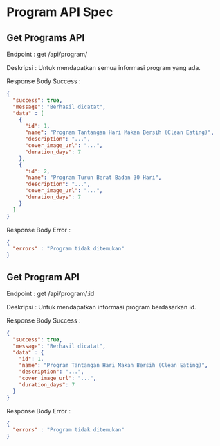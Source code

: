 # Program API Spec

## Get Programs API

Endpoint : get /api/program/

Deskripsi : Untuk mendapatkan semua informasi program yang ada.

Response Body Success :

```json
{
  "success": true,
  "message": "Berhasil dicatat",
  "data" : [
    { 
      "id": 1, 
      "name": "Program Tantangan Hari Makan Bersih (Clean Eating)", 
      "description": "...", 
      "cover_image_url": "...",
      "duration_days": 7
    },
    { 
      "id": 2, 
      "name": "Program Turun Berat Badan 30 Hari", 
      "description": "...", 
      "cover_image_url": "...",
      "duration_days": 7
    }
  ]
}
```

Response Body Error :

```json
{
  "errors" : "Program tidak ditemukan"
}
```

## Get Program API

Endpoint : get /api/program/:id

Deskripsi : Untuk mendapatkan informasi program berdasarkan id.

Response Body Success :

```json
{
  "success": true,
  "message": "Berhasil dicatat",
  "data" : { 
    "id": 1, 
    "name": "Program Tantangan Hari Makan Bersih (Clean Eating)", 
    "description": "...", 
    "cover_image_url": "...",
    "duration_days": 7
  }
}
```

Response Body Error :

```json
{
  "errors" : "Program tidak ditemukan"
}
```
